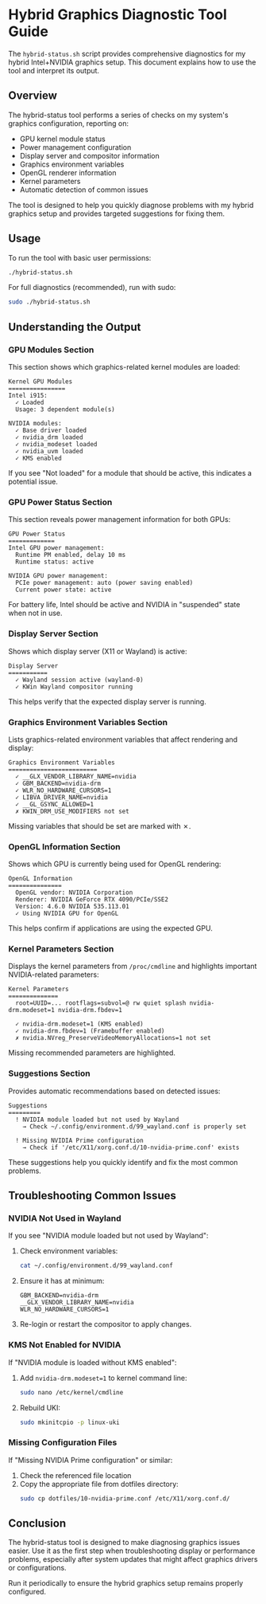 # Hybrid Graphics Diagnostic Tool Guide

The `hybrid-status.sh` script provides comprehensive diagnostics for my hybrid Intel+NVIDIA graphics setup. This document explains how to use the tool and interpret its output.

## Overview

The hybrid-status tool performs a series of checks on my system's graphics configuration, reporting on:

- GPU kernel module status
- Power management configuration
- Display server and compositor information
- Graphics environment variables
- OpenGL renderer information
- Kernel parameters
- Automatic detection of common issues

The tool is designed to help you quickly diagnose problems with my hybrid graphics setup and provides targeted suggestions for fixing them.

## Usage

To run the tool with basic user permissions:

```bash
./hybrid-status.sh
```

For full diagnostics (recommended), run with sudo:

```bash
sudo ./hybrid-status.sh
```

## Understanding the Output

### GPU Modules Section

This section shows which graphics-related kernel modules are loaded:

```
Kernel GPU Modules
================
Intel i915:
  ✓ Loaded
  Usage: 3 dependent module(s)

NVIDIA modules:
  ✓ Base driver loaded
  ✓ nvidia_drm loaded
  ✓ nvidia_modeset loaded
  ✓ nvidia_uvm loaded
  ✓ KMS enabled
```

If you see "Not loaded" for a module that should be active, this indicates a potential issue.

### GPU Power Status Section

This section reveals power management information for both GPUs:

```
GPU Power Status
=============
Intel GPU power management:
  Runtime PM enabled, delay 10 ms
  Runtime status: active

NVIDIA GPU power management:
  PCIe power management: auto (power saving enabled)
  Current power state: active
```

For battery life, Intel should be active and NVIDIA in "suspended" state when not in use.

### Display Server Section

Shows which display server (X11 or Wayland) is active:

```
Display Server
===========
  ✓ Wayland session active (wayland-0)
  ✓ KWin Wayland compositor running
```

This helps verify that the expected display server is running.

### Graphics Environment Variables Section

Lists graphics-related environment variables that affect rendering and display:

```
Graphics Environment Variables
=========================
  ✓ __GLX_VENDOR_LIBRARY_NAME=nvidia
  ✓ GBM_BACKEND=nvidia-drm
  ✓ WLR_NO_HARDWARE_CURSORS=1
  ✓ LIBVA_DRIVER_NAME=nvidia
  ✓ __GL_GSYNC_ALLOWED=1
  ✗ KWIN_DRM_USE_MODIFIERS not set
```

Missing variables that should be set are marked with ✗.

### OpenGL Information Section

Shows which GPU is currently being used for OpenGL rendering:

```
OpenGL Information
===============
  OpenGL vendor: NVIDIA Corporation
  Renderer: NVIDIA GeForce RTX 4090/PCIe/SSE2
  Version: 4.6.0 NVIDIA 535.113.01
  ✓ Using NVIDIA GPU for OpenGL
```

This helps confirm if applications are using the expected GPU.

### Kernel Parameters Section

Displays the kernel parameters from `/proc/cmdline` and highlights important NVIDIA-related parameters:

```
Kernel Parameters
==============
  root=UUID=... rootflags=subvol=@ rw quiet splash nvidia-drm.modeset=1 nvidia-drm.fbdev=1
  
  ✓ nvidia-drm.modeset=1 (KMS enabled)
  ✓ nvidia-drm.fbdev=1 (Framebuffer enabled)
  ✗ nvidia.NVreg_PreserveVideoMemoryAllocations=1 not set
```

Missing recommended parameters are highlighted.

### Suggestions Section

Provides automatic recommendations based on detected issues:

```
Suggestions
=========
  ! NVIDIA module loaded but not used by Wayland
    → Check ~/.config/environment.d/99_wayland.conf is properly set
    
  ! Missing NVIDIA Prime configuration
    → Check if '/etc/X11/xorg.conf.d/10-nvidia-prime.conf' exists
```

These suggestions help you quickly identify and fix the most common problems.

## Troubleshooting Common Issues

### NVIDIA Not Used in Wayland

If you see "NVIDIA module loaded but not used by Wayland":

1. Check environment variables:
   ```bash
   cat ~/.config/environment.d/99_wayland.conf
   ```
   
2. Ensure it has at minimum:
   ```
   GBM_BACKEND=nvidia-drm
   __GLX_VENDOR_LIBRARY_NAME=nvidia
   WLR_NO_HARDWARE_CURSORS=1
   ```

3. Re-login or restart the compositor to apply changes.

### KMS Not Enabled for NVIDIA

If "NVIDIA module is loaded without KMS enabled":

1. Add `nvidia-drm.modeset=1` to kernel command line:
   ```bash
   sudo nano /etc/kernel/cmdline
   ```
   
2. Rebuild UKI:
   ```bash
   sudo mkinitcpio -p linux-uki
   ```

### Missing Configuration Files

If "Missing NVIDIA Prime configuration" or similar:

1. Check the referenced file location
2. Copy the appropriate file from dotfiles directory:
   ```bash
   sudo cp dotfiles/10-nvidia-prime.conf /etc/X11/xorg.conf.d/
   ```

## Conclusion

The hybrid-status tool is designed to make diagnosing graphics issues easier. Use it as the first step when troubleshooting display or performance problems, especially after system updates that might affect graphics drivers or configurations.

Run it periodically to ensure the hybrid graphics setup remains properly configured.
